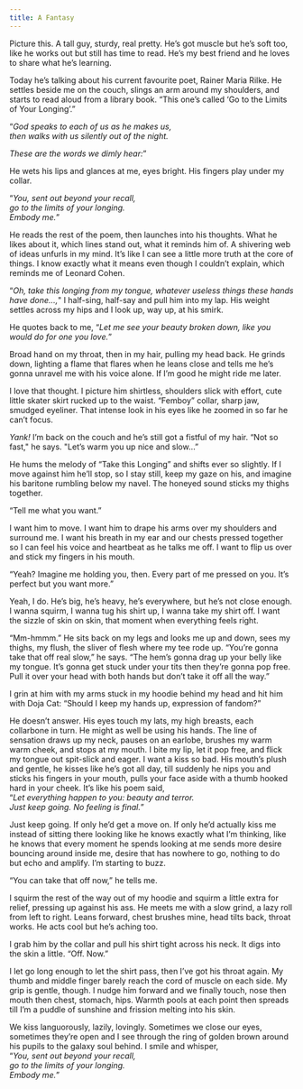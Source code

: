 ```yaml
---
title: A Fantasy
---
```


Picture this. A tall guy, sturdy, real pretty. He’s got muscle but he’s soft too, like he works out but still has time to read. He’s my best friend and he loves to share what he’s learning. 

Today he’s talking about his current favourite poet, Rainer Maria Rilke. He settles beside me on the couch, slings an arm around my shoulders, and starts to read aloud from a library book. “This one’s called ‘Go to the Limits of Your Longing’.”

“*God speaks to each of us as he makes us,*  
*then walks with us silently out of the night.*

*These are the words we dimly hear:*”

He wets his lips and glances at me, eyes bright. His fingers play under my collar.

“*You, sent out beyond your recall,*  
*go to the limits of your longing.*  
*Embody me.*”

He reads the rest of the poem, then launches into his thoughts. What he likes about it, which lines stand out, what it reminds him of. A shivering web of ideas unfurls in my mind. It’s like I can see a little more truth at the core of things. I know exactly what it means even though I couldn’t explain, which reminds me of Leonard Cohen.

“*Oh, take this longing from my tongue, whatever useless things these hands have done...,*" I half-sing, half-say and pull him into my lap. His weight settles across my hips and I look up, way up, at his smirk. 

He quotes back to me, “*Let me see your beauty broken down, like you would do for one you love.*”

Broad hand on my throat, then in my hair, pulling my head back. He grinds down, lighting a flame that flares when he leans close and tells me he’s gonna unravel me with his voice alone. If I’m good he might ride me later.

I love that thought. I picture him shirtless, shoulders slick with effort, cute little skater skirt rucked up to the waist. “Femboy” collar, sharp jaw, smudged eyeliner. That intense look in his eyes like he zoomed in so far he can’t focus.

*Yank!* I’m back on the couch and he’s still got a fistful of my hair. “Not so fast," he says. "Let’s warm you up nice and slow…”

He hums the melody of “Take this Longing” and shifts ever so slightly. If I move against him he’ll stop, so I stay still, keep my gaze on his, and imagine his baritone rumbling below my navel. The honeyed sound sticks my thighs together.

“Tell me what you want.”

I want him to move. I want him to drape his arms over my shoulders and surround me. I want his breath in my ear and our chests pressed together so I can feel his voice and heartbeat as he talks me off. I want to flip us over and stick my fingers in his mouth.

“Yeah? Imagine me holding you, then. Every part of me pressed on you. It’s perfect but you want more.”

Yeah, I do. He’s big, he’s heavy, he’s everywhere, but he’s not close enough. I wanna squirm, I wanna tug his shirt up, I wanna take my shirt off. I want the sizzle of skin on skin, that moment when everything feels right.

“Mm-hmmm.” He sits back on my legs and looks me up and down, sees my thighs, my flush, the sliver of flesh where my tee rode up. “You’re gonna take that off real slow,” he says. “The hem’s gonna drag up your belly like my tongue. It’s gonna get stuck under your tits then they’re gonna pop free. Pull it over your head with both hands but don’t take it off all the way.”

I grin at him with my arms stuck in my hoodie behind my head and hit him with Doja Cat: “Should I keep my hands up, expression of fandom?”

He doesn’t answer. His eyes touch my lats, my high breasts, each collarbone in turn. He might as well be using his hands. The line of sensation draws up my neck, pauses on an earlobe, brushes my warm warm cheek, and stops at my mouth. I bite my lip, let it pop free, and flick my tongue out spit-slick and eager. I want a kiss so bad. His mouth’s plush and gentle, he kisses like he’s got all day, till suddenly he nips you and sticks his fingers in your mouth, pulls your face aside with a thumb hooked hard in your cheek. It’s like his poem said,  
“*Let everything happen to you: beauty and terror.*  
*Just keep going. No feeling is final.*”

Just keep going. If only he’d get a move on. If only he’d actually kiss me instead of sitting there looking like he knows exactly what I’m thinking, like he knows that every moment he spends looking at me sends more desire bouncing around inside me, desire that has nowhere to go, nothing to do but echo and amplify. I’m starting to buzz.

“You can take that off now,” he tells me. 

I squirm the rest of the way out of my hoodie and squirm a little extra for relief, pressing up against his ass. He meets me with a slow grind, a lazy roll from left to right. Leans forward, chest brushes mine, head tilts back, throat works. He acts cool but he’s aching too.

I grab him by the collar and pull his shirt tight across his neck. It digs into the skin a little. “Off. Now.”

I let go long enough to let the shirt pass, then I’ve got his throat again. My thumb and middle finger barely reach the cord of muscle on each side. My grip is gentle, though. I nudge him forward and we finally touch, nose then mouth then chest, stomach, hips. Warmth pools at each point then spreads till I’m a puddle of sunshine and frission melting into his skin. 

We kiss languorously, lazily, lovingly. Sometimes we close our eyes, sometimes they’re open and I see through the ring of golden brown around his pupils to the galaxy soul behind. I smile and whisper,  
“*You, sent out beyond your recall,*  
*go to the limits of your longing.*  
*Embody me.*”
